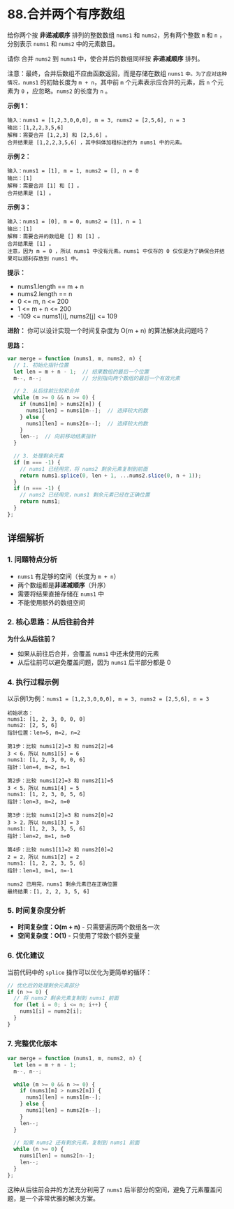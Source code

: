 # 88.合并两个有序数组

给你两个按 **非递减顺序** 排列的整数数组 `nums1` 和 `nums2`，另有两个整数 `m` 和 `n` ，分别表示 `nums1` 和 `nums2` 中的元素数目。

请你 合并 `nums2` 到 `nums1` 中，使合并后的数组同样按 **非递减顺序** 排列。

注意：最终，合并后数组不应由函数返回，而是存储在数组 `nums1` `中。为了应对这种情况，nums1` 的初始长度为 `m + n`，其中前 `m` 个元素表示应合并的元素，后 `n` 个元素为 `0` ，应忽略。`nums2` 的长度为 `n` 。

**示例 1：**

```
输入：nums1 = [1,2,3,0,0,0], m = 3, nums2 = [2,5,6], n = 3
输出：[1,2,2,3,5,6]
解释：需要合并 [1,2,3] 和 [2,5,6] 。
合并结果是 [1,2,2,3,5,6] ，其中斜体加粗标注的为 nums1 中的元素。
```

**示例 2：**

```
输入：nums1 = [1], m = 1, nums2 = [], n = 0
输出：[1]
解释：需要合并 [1] 和 [] 。
合并结果是 [1] 。
```

**示例 3：**

```
输入：nums1 = [0], m = 0, nums2 = [1], n = 1
输出：[1]
解释：需要合并的数组是 [] 和 [1] 。
合并结果是 [1] 。
注意，因为 m = 0 ，所以 nums1 中没有元素。nums1 中仅存的 0 仅仅是为了确保合并结果可以顺利存放到 nums1 中。
```

**提示：**

- nums1.length == m + n
- nums2.length == n
- 0 <= m, n <= 200
- 1 <= m + n <= 200
- -109 <= nums1[i], nums2[j] <= 109

**进阶：** 你可以设计实现一个时间复杂度为 O(m + n) 的算法解决此问题吗？

**思路：**
```javascript
var merge = function (nums1, m, nums2, n) {
  // 1. 初始化指针位置
  let len = m + n - 1;  // 结果数组的最后一个位置
  m--, n--;             // 分别指向两个数组的最后一个有效元素
  
  // 2. 从后往前比较和合并
  while (m >= 0 && n >= 0) {
    if (nums1[m] > nums2[n]) {
      nums1[len] = nums1[m--];  // 选择较大的数
    } else {
      nums1[len] = nums2[n--];  // 选择较大的数
    }
    len--;  // 向前移动结果指针
  }
  
  // 3. 处理剩余元素
  if (m === -1) {
    // nums1 已经用完，将 nums2 剩余元素复制到前面
    return nums1.splice(0, len + 1, ...nums2.slice(0, n + 1));
  }
  if (n === -1) {
    // nums2 已经用完，nums1 剩余元素已经在正确位置
    return nums1;
  }
};
```

## 详细解析

### 1. 问题特点分析

- `nums1` 有足够的空间（长度为 `m + n`）
- 两个数组都是**非递减顺序**（升序）
- 需要将结果直接存储在 `nums1` 中
- 不能使用额外的数组空间

### 2. 核心思路：从后往前合并

**为什么从后往前？**
- 如果从前往后合并，会覆盖 `nums1` 中还未使用的元素
- 从后往前可以避免覆盖问题，因为 `nums1` 后半部分都是 0

### 4. 执行过程示例

以示例1为例：`nums1 = [1,2,3,0,0,0], m = 3, nums2 = [2,5,6], n = 3`

```
初始状态：
nums1: [1, 2, 3, 0, 0, 0]
nums2: [2, 5, 6]
指针位置：len=5, m=2, n=2

第1步：比较 nums1[2]=3 和 nums2[2]=6
3 < 6，所以 nums1[5] = 6
nums1: [1, 2, 3, 0, 0, 6]
指针：len=4, m=2, n=1

第2步：比较 nums1[2]=3 和 nums2[1]=5
3 < 5，所以 nums1[4] = 5
nums1: [1, 2, 3, 0, 5, 6]
指针：len=3, m=2, n=0

第3步：比较 nums1[2]=3 和 nums2[0]=2
3 > 2，所以 nums1[3] = 3
nums1: [1, 2, 3, 3, 5, 6]
指针：len=2, m=1, n=0

第4步：比较 nums1[1]=2 和 nums2[0]=2
2 = 2，所以 nums1[2] = 2
nums1: [1, 2, 2, 3, 5, 6]
指针：len=1, m=1, n=-1

nums2 已用完，nums1 剩余元素已在正确位置
最终结果：[1, 2, 2, 3, 5, 6]
```

### 5. 时间复杂度分析

- **时间复杂度：O(m + n)** - 只需要遍历两个数组各一次
- **空间复杂度：O(1)** - 只使用了常数个额外变量

### 6. 优化建议

当前代码中的 `splice` 操作可以优化为更简单的循环：

```javascript
// 优化后的处理剩余元素部分
if (n >= 0) {
  // 将 nums2 剩余元素复制到 nums1 前面
  for (let i = 0; i <= n; i++) {
    nums1[i] = nums2[i];
  }
}
```

### 7. 完整优化版本

```javascript
var merge = function (nums1, m, nums2, n) {
  let len = m + n - 1;
  m--, n--;
  
  while (m >= 0 && n >= 0) {
    if (nums1[m] > nums2[n]) {
      nums1[len] = nums1[m--];
    } else {
      nums1[len] = nums2[n--];
    }
    len--;
  }
  
  // 如果 nums2 还有剩余元素，复制到 nums1 前面
  while (n >= 0) {
    nums1[len] = nums2[n--];
    len--;
  }
};
```

这种从后往前合并的方法充分利用了 `nums1` 后半部分的空间，避免了元素覆盖问题，是一个非常优雅的解决方案。